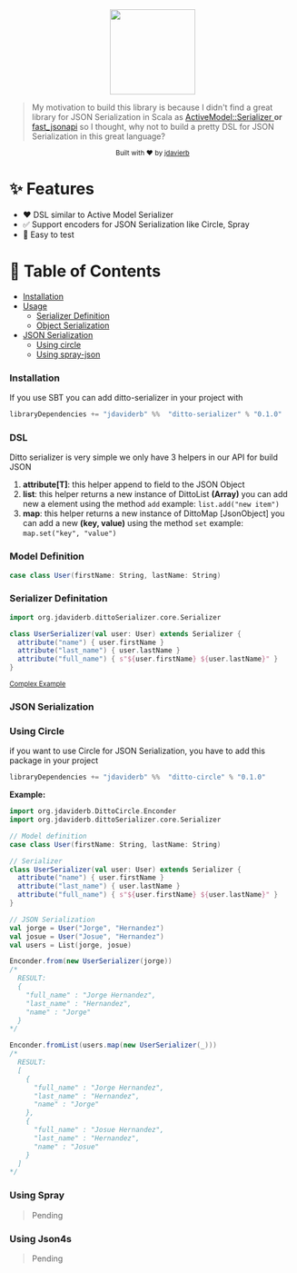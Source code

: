 <div align="center">
  <img 
    src="https://xombitgames.com/wp-content/blogs.dir/27/files/2013/10/ditto-pokemon-x-pokemon-y.jpg" 
    width="150"
  >
</div>

> My motivation to build this library is because I didn't find a great library for JSON Serialization in Scala as  [ActiveModel::Serializer ](https://github.com/rails-api/active_model_serializers) **or** [fast_jsonapi](https://github.com/Netflix/fast_jsonapi) so I thought, why not to build a pretty DSL for JSON Serialization in this great language?

<div align="center">
  <p>
    <sub>Built with ❤︎ by <a href="https://github.com/jdaviderb">jdavierb</a></sub>
  </p>
</div>

# ✨ Features 

- ❤️ DSL similar to Active Model Serializer
- ✅  Support encoders for JSON Serialization like Circle, Spray
- 👋 Easy to test


# 📜 Table of Contents  

* [Installation](#installation)
* [Usage](#usage)
  * [Serializer Definition](#serializer-definition)
  * [Object Serialization](#object-serialization)
* [JSON Serialization](#json-serialization)
  * [Using circle](#using-circle)
  * [Using spray-json](#using-spray-json)

### Installation

If you use SBT you can add ditto-serializer in your project with

```sbt
libraryDependencies += "jdaviderb" %%  "ditto-serializer" % "0.1.0"
```

### DSL

Ditto serializer is very simple we only have 3 helpers in our API for build JSON

1. **attribute[T]**: this helper append to field to the JSON Object
2. **list**: this helper returns a new instance of  DittoList **(Array)** you can add new a element using the method `add` example: `list.add("new item")`
3. **map**: this helper returns a new instance of DittoMap [JsonObject] you can add a new **(key, value)** using the method `set` example: `map.set("key", "value")`


### Model Definition

```scala
case class User(firstName: String, lastName: String)
```

### Serializer Definitation
```scala
import org.jdaviderb.dittoSerializer.core.Serializer

class UserSerializer(val user: User) extends Serializer {
  attribute("name") { user.firstName }
  attribute("last_name") { user.lastName }
  attribute("full_name") { s"${user.firstName} ${user.lastName}" }
}
```
<div align="left">
  <p>
    <sub><a href="https://github.com/jdaviderb">Complex Example</a></sub>
  </p>
</div>

### JSON Serialization

### Using Circle
if you want to use Circle for JSON Serialization, you have to add this package in your project

```sbt
libraryDependencies += "jdaviderb" %%  "ditto-circle" % "0.1.0"
```

**Example:**

```scala
import org.jdaviderb.DittoCircle.Enconder
import org.jdaviderb.dittoSerializer.core.Serializer

// Model definition
case class User(firstName: String, lastName: String)

// Serializer
class UserSerializer(val user: User) extends Serializer {
  attribute("name") { user.firstName }
  attribute("last_name") { user.lastName }
  attribute("full_name") { s"${user.firstName} ${user.lastName}" }
}

// JSON Serialization
val jorge = User("Jorge", "Hernandez")
val josue = User("Josue", "Hernandez")
val users = List(jorge, josue)

Enconder.from(new UserSerializer(jorge))
/* 
  RESULT: 
  {
    "full_name" : "Jorge Hernandez",
    "last_name" : "Hernandez",
    "name" : "Jorge"
  }
*/

Enconder.fromList(users.map(new UserSerializer(_)))
/* 
  RESULT: 
  [
    {
      "full_name" : "Jorge Hernandez",
      "last_name" : "Hernandez",
      "name" : "Jorge"
    },
    {
      "full_name" : "Josue Hernandez",
      "last_name" : "Hernandez",
      "name" : "Josue"
    }
  ]
*/

```

### Using Spray

> Pending

### Using Json4s

> Pending
